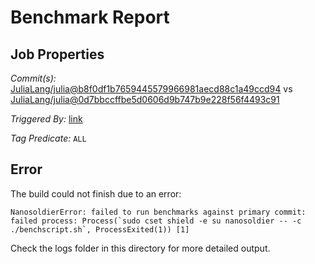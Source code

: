 # Benchmark Report

## Job Properties

*Commit(s):* [JuliaLang/julia@b8f0df1b7659445579966981aecd88c1a49ccd94](https://github.com/JuliaLang/julia/commit/b8f0df1b7659445579966981aecd88c1a49ccd94) vs [JuliaLang/julia@0d7bbccffbe5d0606d9b747b9e228f56f4493c91](https://github.com/JuliaLang/julia/commit/0d7bbccffbe5d0606d9b747b9e228f56f4493c91)

*Triggered By:* [link](https://github.com/JuliaLang/julia/pull/22388#issuecomment-318840268)

*Tag Predicate:* `ALL`

## Error

The build could not finish due to an error:

```
NanosoldierError: failed to run benchmarks against primary commit: failed process: Process(`sudo cset shield -e su nanosoldier -- -c ./benchscript.sh`, ProcessExited(1)) [1]
```

Check the logs folder in this directory for more detailed output.

